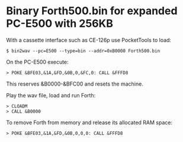 # Binary Forth500.bin for expanded PC-E500 with 256KB

With a cassette interface such as CE-126p use PocketTools to load:

    $ bin2wav --pc=E500 --type=bin --addr=0xB0000 Forth500.bin

On the PC-E500 execute:

    > POKE &BFE03,&1A,&FD,&0B,0,&FC,0: CALL &FFFD8

This reserves &B0000-&BFC00 and resets the machine.

Play the wav file, load and run Forth:

    > CLOADM
    > CALL &B0000

To remove Forth from memory and release its allocated RAM space:

    > POKE &BFE03,&1A,&FD,&0B,0,0,0: CALL &FFFD8


